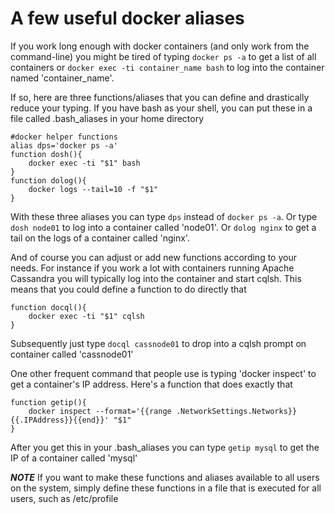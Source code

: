 # A few useful docker aliases

If you work long enough with docker containers (and only work from the command-line) you might be tired of typing ```docker ps -a``` to get a list of all containers
or ```docker exec -ti container_name bash``` to log into the container named 'container_name'. 

If so, here are three functions/aliases that you can define and drastically reduce your typing. If you have bash as your shell, you can put these in a file called .bash_aliases in your home directory

```
#docker helper functions
alias dps='docker ps -a'
function dosh(){
    docker exec -ti "$1" bash
}
function dolog(){
    docker logs --tail=10 -f "$1"
}
```

With these three aliases you can type ```dps``` instead of ```docker ps -a```. Or type ```dosh node01``` to log into a container called 'node01'. Or ```dolog nginx``` to get a tail on the logs of a container called 'nginx'.

And of course you can adjust or add new functions according to your needs. For instance if you work a lot with containers running Apache Cassandra you will typically log into the container and start cqlsh. This means that you could define a function to do directly that

```
function docql(){
    docker exec -ti "$1" cqlsh
}
```

Subsequently just type ```docql cassnode01``` to drop into a cqlsh prompt on container called 'cassnode01'

One other frequent command that people use is typing 'docker inspect' to get a container's IP address. Here's a function that does exactly that

```
function getip(){
    docker inspect --format='{{range .NetworkSettings.Networks}}{{.IPAddress}}{{end}}' "$1"
}
```
After you get this in your .bash_aliases you can type ```getip mysql``` to get the IP of a container called 'mysql'

***NOTE***
If you want to make these functions and aliases available to all users on the system, simply define these functions in a file that is executed for all users, such as /etc/profile




